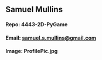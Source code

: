 ## Samuel Mullins
#### Repo: 4443-2D-PyGame
#### Email: samuel.s.mullins@gmail.com
#### Image: ProfilePic.jpg

